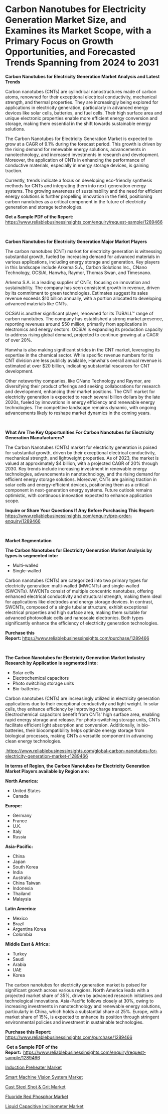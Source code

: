 <p><h1>Carbon Nanotubes for Electricity Generation Market Size, and Examines its Market Scope, with a Primary Focus on Growth Opportunities, and Forecasted Trends Spanning from 2024 to 2031</h1></p><p><strong>Carbon Nanotubes for Electricity Generation Market Analysis and Latest Trends</strong></p>
<p><p>Carbon nanotubes (CNTs) are cylindrical nanostructures made of carbon atoms, renowned for their exceptional electrical conductivity, mechanical strength, and thermal properties. They are increasingly being explored for applications in electricity generation, particularly in advanced energy devices like solar cells, batteries, and fuel cells. Their high surface area and unique electronic properties enable more efficient energy conversion and storage, making them essential in the shift towards sustainable energy solutions.</p><p>The Carbon Nanotubes for Electricity Generation Market is expected to grow at a CAGR of 9.1% during the forecast period. This growth is driven by the rising demand for renewable energy solutions, advancements in nanotechnology, and increased investments in research and development. Moreover, the application of CNTs in enhancing the performance of conductive materials, especially in energy storage devices, is gaining traction.</p><p>Currently, trends indicate a focus on developing eco-friendly synthesis methods for CNTs and integrating them into next-generation energy systems. The growing awareness of sustainability and the need for efficient energy solutions is further propelling innovation in the field, positioning carbon nanotubes as a critical component in the future of electricity generation and storage technologies.</p></p>
<p><strong>Get a Sample PDF of the Report:&nbsp;</strong> <a href="https://www.reliablebusinessinsights.com/enquiry/request-sample/1289466?utm_campaign=1588&utm_medium=2&utm_source=Github&utm_content=ia&utm_term=26102024&utm_id=carbon-nanotubes-for-electricity-generation">https://www.reliablebusinessinsights.com/enquiry/request-sample/1289466</a></p>
<p>&nbsp;</p>
<p><strong>Carbon Nanotubes for Electricity Generation Major Market Players</strong></p>
<p><p>The carbon nanotubes (CNT) market for electricity generation is witnessing substantial growth, fueled by increasing demand for advanced materials in various applications, including energy storage and generation. Key players in this landscape include Arkema S.A., Carbon Solutions Inc., CNano Technology, OCSiAl, Hanwha, Raymor, Thomas Swan, and Timesnano.</p><p>Arkema S.A. is a leading supplier of CNTs, focusing on innovation and sustainability. The company has seen consistent growth in revenue, driven by its commitment to green technologies. Estimates suggest its sales revenue exceeds $10 billion annually, with a portion allocated to developing advanced materials like CNTs.</p><p>OCSiAl is another significant player, renowned for its TUBALL™ range of carbon nanotubes. The company has established a strong market presence, reporting revenues around $50 million, primarily from applications in electronics and energy sectors. OCSiAl is expanding its production capacity to address rising global demand, projected to continue growing at a CAGR of over 20%.</p><p>Hanwha is also making significant strides in the CNT market, leveraging its expertise in the chemical sector. While specific revenue numbers for its CNT division are less publicly available, Hanwha's overall annual revenue is estimated at over $20 billion, indicating substantial resources for CNT development.</p><p>Other noteworthy companies, like CNano Technology and Raymor, are diversifying their product offerings and seeking collaborations for research and development, enhancing their market positions. The CNT market for electricity generation is expected to reach several billion dollars by the late 2020s, fueled by innovations in energy efficiency and renewable energy technologies. The competitive landscape remains dynamic, with ongoing advancements likely to reshape market dynamics in the coming years.</p></p>
<p>&nbsp;</p>
<p><strong>What Are The Key Opportunities For Carbon Nanotubes for Electricity Generation Manufacturers?</strong></p>
<p><p>The Carbon Nanotubes (CNTs) market for electricity generation is poised for substantial growth, driven by their exceptional electrical conductivity, mechanical strength, and lightweight properties. As of 2023, the market is valued at approximately $4 billion, with a projected CAGR of 20% through 2030. Key trends include increasing investment in renewable energy technologies, advancements in nanotechnology, and the rising demand for efficient energy storage solutions. Moreover, CNTs are gaining traction in solar cells and energy-efficient devices, positioning them as a critical component in next-generation energy systems. Future outlook remains optimistic, with continuous innovation expected to enhance application scope.</p></p>
<p><strong>Inquire or Share Your Questions If Any Before Purchasing This Report:</strong> <a href="https://www.reliablebusinessinsights.com/enquiry/pre-order-enquiry/1289466?utm_campaign=1588&utm_medium=2&utm_source=Github&utm_content=ia&utm_term=26102024&utm_id=carbon-nanotubes-for-electricity-generation">https://www.reliablebusinessinsights.com/enquiry/pre-order-enquiry/1289466</a></p>
<p>&nbsp;</p>
<p><strong>Market Segmentation</strong></p>
<p><strong>The Carbon Nanotubes for Electricity Generation Market Analysis by types is segmented into:</strong></p>
<p><ul><li>Multi-walled</li><li>Single-walled</li></ul></p>
<p><p>Carbon nanotubes (CNTs) are categorized into two primary types for electricity generation: multi-walled (MWCNTs) and single-walled (SWCNTs). MWCNTs consist of multiple concentric nanotubes, offering enhanced electrical conductivity and structural strength, making them ideal for applications like electrodes and energy storage devices. In contrast, SWCNTs, composed of a single tubular structure, exhibit exceptional electrical properties and high surface area, making them suitable for advanced photovoltaic cells and nanoscale electronics. Both types significantly enhance the efficiency of electricity generation technologies.</p></p>
<p><strong>Purchase this Report:&nbsp;</strong><a href="https://www.reliablebusinessinsights.com/purchase/1289466?utm_campaign=1588&utm_medium=2&utm_source=Github&utm_content=ia&utm_term=26102024&utm_id=carbon-nanotubes-for-electricity-generation">https://www.reliablebusinessinsights.com/purchase/1289466</a></p>
<p>&nbsp;</p>
<p><strong>The Carbon Nanotubes for Electricity Generation Market Industry Research by Application is segmented into:</strong></p>
<p><ul><li>Solar cells</li><li>Electrochemical capacitors</li><li>Photo switching storage units</li><li>Bio-batteries</li></ul></p>
<p><p>Carbon nanotubes (CNTs) are increasingly utilized in electricity generation applications due to their exceptional conductivity and light weight. In solar cells, they enhance efficiency by improving charge transport. Electrochemical capacitors benefit from CNTs' high surface area, enabling rapid energy storage and release. For photo-switching storage units, CNTs facilitate efficient light absorption and conversion. Additionally, in bio-batteries, their biocompatibility helps optimize energy storage from biological processes, making CNTs a versatile component in advancing clean energy technologies.</p></p>
<p><a href="https://www.reliablebusinessinsights.com/global-carbon-nanotubes-for-electricity-generation-market-r1289466?utm_campaign=1588&utm_medium=2&utm_source=Github&utm_content=ia&utm_term=26102024&utm_id=carbon-nanotubes-for-electricity-generation">&nbsp;https://www.reliablebusinessinsights.com/global-carbon-nanotubes-for-electricity-generation-market-r1289466</a></p>
<p><strong>In terms of Region, the Carbon Nanotubes for Electricity Generation Market Players available by Region are:</strong></p>
<p>
    <p> <strong> North America: </strong>
        <ul>
            <li>United States</li>
            <li>Canada</li>
        </ul>
        </p> 
    <p> <strong> Europe: </strong>
        <ul>
            <li>Germany</li>
            <li>France</li>
            <li>U.K.</li>
            <li>Italy</li>
            <li>Russia</li>
        </ul>
        </p> 
    <p> <strong> Asia-Pacific: </strong>
        <ul>
            <li>China</li>
            <li>Japan</li>
            <li>South Korea</li>
            <li>India</li>
            <li>Australia</li>
            <li>China Taiwan</li>
            <li>Indonesia</li>
            <li>Thailand</li>
            <li>Malaysia</li>
        </ul>
        </p> 
    <p> <strong> Latin America: </strong>
        <ul>
            <li>Mexico</li>
            <li>Brazil</li>
            <li>Argentina Korea</li>
            <li>Colombia</li>
        </ul>
        </p> 
    <p> <strong> Middle East & Africa: </strong>
        <ul>
            <li>Turkey</li>
            <li>Saudi</li>
            <li>Arabia</li>
            <li>UAE</li>
            <li>Korea</li>
        </ul>
    </p>
    </p>
<p><p>The carbon nanotubes for electricity generation market is poised for significant growth across various regions. North America leads with a projected market share of 35%, driven by advanced research initiatives and technological innovations. Asia-Pacific follows closely at 30%, owing to increasing investments in nanotechnology and renewable energy solutions, particularly in China, which holds a substantial share at 25%. Europe, with a market share of 15%, is expected to enhance its position through stringent environmental policies and investment in sustainable technologies.</p></p>
<p><strong>Purchase this Report: </strong><a href="https://www.reliablebusinessinsights.com/purchase/1289466?utm_campaign=1588&utm_medium=2&utm_source=Github&utm_content=ia&utm_term=26102024&utm_id=carbon-nanotubes-for-electricity-generation">https://www.reliablebusinessinsights.com/purchase/1289466</a></p>
<p>&nbsp;<strong>Get a Sample PDF of the Report:&nbsp;&nbsp;</strong><a href="https://www.reliablebusinessinsights.com/enquiry/request-sample/1289466?utm_campaign=1588&utm_medium=2&utm_source=Github&utm_content=ia&utm_term=26102024&utm_id=carbon-nanotubes-for-electricity-generation">https://www.reliablebusinessinsights.com/enquiry/request-sample/1289466</a></p>
<p><strong></strong></p>
<p><p><a href="https://www.linkedin.com/pulse/induction-preheater-market-global-insights-sales-trends-2024-timgf?utm_campaign=1588&utm_medium=2&utm_source=Github&utm_content=ia&utm_term=26102024&utm_id=carbon-nanotubes-for-electricity-generation">Induction Preheater Market</a></p><p><a href="https://www.linkedin.com/pulse/global-smart-machine-vision-system-market-trends-forecasts-lgomf?utm_campaign=1588&utm_medium=2&utm_source=Github&utm_content=ia&utm_term=26102024&utm_id=carbon-nanotubes-for-electricity-generation">Smart Machine Vision System Market</a></p><p><a href="https://www.linkedin.com/pulse/cast-steel-shot-grit-market-innovations-trends-comprehensive-bbf9f?utm_campaign=1588&utm_medium=2&utm_source=Github&utm_content=ia&utm_term=26102024&utm_id=carbon-nanotubes-for-electricity-generation">Cast Steel Shot & Grit Market</a></p><p><a href="https://www.linkedin.com/pulse/fluoride-red-phosphor-market-overview-forecast-2024-2031-rtzxf?utm_campaign=1588&utm_medium=2&utm_source=Github&utm_content=ia&utm_term=26102024&utm_id=carbon-nanotubes-for-electricity-generation">Fluoride Red Phosphor Market</a></p><p><a href="https://www.linkedin.com/pulse/future-trends-global-liquid-capacitive-inclinometer-market-lxdwf?utm_campaign=1588&utm_medium=2&utm_source=Github&utm_content=ia&utm_term=26102024&utm_id=carbon-nanotubes-for-electricity-generation">Liquid Capacitive Inclinometer Market</a></p></p>